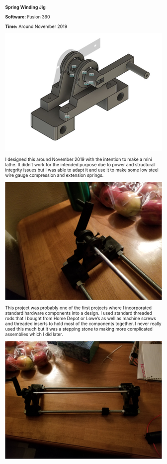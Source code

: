 **Spring Winding Jig**

**Software:** Fusion 360

**Time:** Around November 2019

 <p align="center">
   <img src="https://github.com/RohauerRobotics/project_timeline/blob/main/spring_winding_jig/Winding%20Block%20CAD%20Design.JPG" align="centre">
 </p>

I designed this around November 2019 with the intention to make a mini lathe. It didn’t work for the intended purpose due to power and structural integrity issues but I was able to adapt it and use it to make some low steel wire gauge compression and extension springs. 

 <p align="center">
   <img src="https://github.com/RohauerRobotics/project_timeline/blob/main/spring_winding_jig/Coil%20Winding%20Jig%20Close%20Up.jpg" align="centre">
 </p>

This project was probably one of the first projects where I incorporated standard hardware components into a design. I used standard threaded rods that I bought from Home Depot or Lowe’s as well as machine screws and threaded inserts to hold most of the components together. I never really used this much but it was a stepping stone to making more complicated assemblies which I did later.

 <p align="center">
   <img src="https://github.com/RohauerRobotics/project_timeline/blob/main/spring_winding_jig/Coil%20Winding%20Jig.jpg" align="centre">
 </p>
